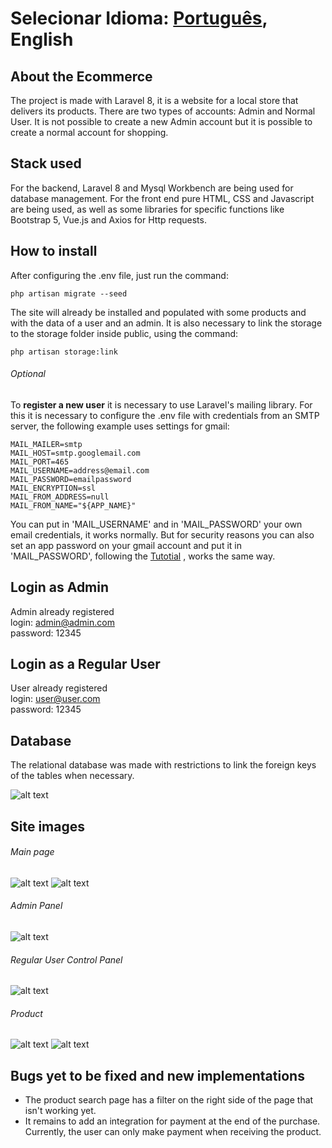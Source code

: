 Selecionar Idioma: [Português](https://github.com/andre-rep/laravel-ecommerce-project/blob/master/README-pt.md), **English**
========

## About the Ecommerce

The project is made with Laravel 8, it is a website for a local store that delivers its products.
There are two types of accounts: Admin and Normal User.
It is not possible to create a new Admin account but it is possible to create a normal account for shopping.

## Stack used

For the backend, Laravel 8 and Mysql Workbench are being used for database management. For the front end pure HTML, CSS and Javascript are being used, as well as some libraries for specific functions like Bootstrap 5, Vue.js and Axios for Http requests.

## How to install

After configuring the .env file, just run the command:
```
php artisan migrate --seed
```
The site will already be installed and populated with some products and with the data of a user and an admin.
It is also necessary to link the storage to the storage folder inside public, using the command:
```
php artisan storage:link
```

###### Optional

To **register a new user** it is necessary to use Laravel's mailing library. For this it is necessary to configure the .env file with credentials from an SMTP server, the following example uses settings for gmail:
```
MAIL_MAILER=smtp
MAIL_HOST=smtp.googlemail.com
MAIL_PORT=465
MAIL_USERNAME=address@email.com
MAIL_PASSWORD=emailpassword
MAIL_ENCRYPTION=ssl
MAIL_FROM_ADDRESS=null
MAIL_FROM_NAME="${APP_NAME}"
```
You can put in 'MAIL_USERNAME' and in 'MAIL_PASSWORD' your own email credentials, it works normally. But for security reasons you can also set an app password on your gmail account and put it in 'MAIL_PASSWORD', following the [Tutotial](https://support.google.com/mail/answer/185833?hl=en) , works the same way.

## Login as Admin

Admin already registered\
login: admin@admin.com\
password: 12345

## Login as a Regular User

User already registered\
login: user@user.com\
password: 12345

## Database

The relational database was made with restrictions to link the foreign keys of the tables when necessary.

![alt text](http://andrenascimento.com/external_images/ecommerce/eer-diagram.png)

## Site images

###### Main page

![alt text](http://andrenascimento.com/external_images/ecommerce/main-page-1.png)
![alt text](http://andrenascimento.com/external_images/ecommerce/main-page-2.png)

###### Admin Panel

![alt text](http://andrenascimento.com/external_images/ecommerce/admin-panel.png)

###### Regular User Control Panel

![alt text](http://andrenascimento.com/external_images/ecommerce/user-panel.png)

###### Product

![alt text](http://andrenascimento.com/external_images/ecommerce/product-page.png)
![alt text](http://andrenascimento.com/external_images/ecommerce/product-page-2.png)

## Bugs yet to be fixed and new implementations

- The product search page has a filter on the right side of the page that isn't working yet.
- It remains to add an integration for payment at the end of the purchase. Currently, the user can only make payment when receiving the product.